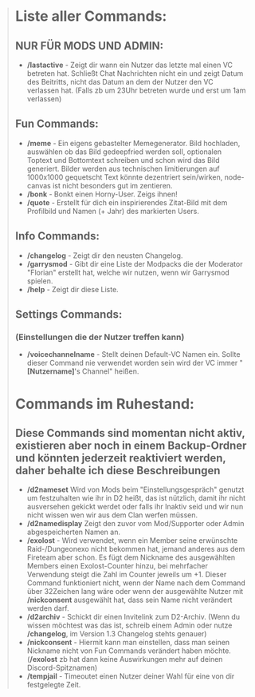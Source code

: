 > # Liste aller Commands:
> ## NUR FÜR MODS UND ADMIN:
> * **/lastactive** - Zeigt dir wann ein Nutzer das letzte mal einen VC betreten hat. Schließt Chat Nachrichten nicht ein und zeigt Datum des Beitritts, nicht das Datum an dem der Nutzer den VC verlassen hat. (Falls zb um 23Uhr betreten wurde und erst um 1am verlassen)
> 
> ## Fun Commands:
> * **/meme** - Ein eigens gebastelter Memegenerator. Bild hochladen, auswählen ob das Bild gedeepfried werden soll, optionalen Toptext und Bottomtext schreiben und schon wird das Bild generiert. Bilder werden aus technischen limitierungen auf 1000x1000 gequetscht Text könnte dezentriert sein/wirken, node-canvas ist nicht besonders gut im zentieren.
> * **/bonk** - Bonkt einen Horny-User. Zeigs ihnen!
> * **/quote** - Erstellt für dich ein inspirierendes Zitat-Bild mit dem Profilbild und Namen (+ Jahr) des markierten Users.
> 
> ## Info Commands:
> * **/changelog** - Zeigt dir den neusten Changelog.
> * **/garrysmod** - Gibt dir eine Liste der Modpacks die der Moderator "Florian" erstellt hat, welche wir nutzen, wenn wir Garrysmod spielen.
> * **/help** - Zeigt dir diese Liste.
> 
> ## Settings Commands:
> ### (Einstellungen die der Nutzer treffen kann)
> * **/voicechannelname** - Stellt deinen Default-VC Namen ein. Sollte dieser Command nie verwendet worden sein wird der VC immer "**[Nutzername]**'s Channel" heißen.
> 
> # Commands im Ruhestand:
> ## Diese Commands sind momentan nicht aktiv, existieren aber noch in einem Backup-Ordner und könnten jederzeit reaktiviert werden, daher behalte ich diese Beschreibungen
> * **/d2nameset** Wird von Mods beim "Einstellungsgespräch" genutzt um festzuhalten wie ihr in D2 heißt, das ist nützlich, damit ihr nicht ausversehen gekickt werdet oder falls ihr Inaktiv seid und wir nun nicht wissen wen wir aus dem Clan werfen müssen.
> * **/d2namedisplay** Zeigt den zuvor vom Mod/Supporter oder Admin abgespeicherten Namen an.
> * **/exolost** -  Wird verwendet, wenn ein Member seine erwünschte Raid-/Dungeonexo nicht bekommen hat, jemand anderes aus dem Fireteam aber schon. Es fügt dem Nickname des ausgewählten Members einen Exolost-Counter hinzu, bei mehrfacher Verwendung steigt die Zahl im Counter jeweils um +1. Dieser Command funktioniert nicht, wenn der Name nach dem Command über 32Zeichen lang wäre oder wenn der ausgewählte Nutzer mit **/nickconsent** ausgewählt hat, dass sein Name nicht verändert werden darf.
> * **/d2archiv** - Schickt dir einen Invitelink zum D2-Archiv. (Wenn du wissen möchtest was das ist, schreib einem Admin oder nutze **/changelog**, im Version 1.3 Changelog stehts genauer)
> * **/nickconsent** - Hiermit kann man einstellen, dass man seinen Nickname nicht von Fun Commands verändert haben möchte. (**/exolost** zb hat dann keine Auswirkungen mehr auf deinen Discord-Spitznamen)
> * **/tempjail** - Timeoutet einen Nutzer deiner Wahl für eine von dir festgelegte Zeit.